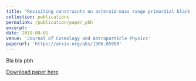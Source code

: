 ```yaml
---
title: "Revisiting constraints on asteroid-mass range primordial black holes as dark matter candidates"
collection: publications
permalink: /publication/paper_pbh
excerpt: 
date: 2019-08-01
venue: 'Journal of Cosmology and Astroparticle Physics'
paperurl: 'https://arxiv.org/abs/1906.05950'
---
```

Bla bla pbh

[Download paper here](https://arxiv.org/abs/1906.05950)
